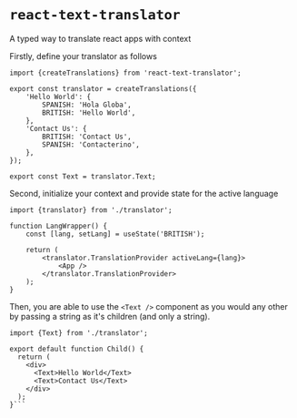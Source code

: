 # `react-text-translator`

A typed way to translate react apps with context

Firstly, define your translator as follows

```tsx
import {createTranslations} from 'react-text-translator';

export const translator = createTranslations({
	'Hello World': {
		SPANISH: 'Hola Globa',
		BRITISH: 'Hello World',
	},
	'Contact Us': {
		BRITISH: 'Contact Us',
		SPANISH: 'Contacterino',
	},
});

export const Text = translator.Text;
```

Second, initialize your context and provide state for the active language

```tsx
import {translator} from './translator';

function LangWrapper() {
	const [lang, setLang] = useState('BRITISH');

	return (
		<translator.TranslationProvider activeLang={lang}>
			<App />
		</translator.TranslationProvider>
	);
}
```

Then, you are able to use the `<Text />` component as you would any other by passing a string as it's children (and only a string).

````tsx
import {Text} from './translator';

export default function Child() {
  return (
    <div>
      <Text>Hello World</Text>
      <Text>Contact Us</Text>
    </div>
  );
}```
````
